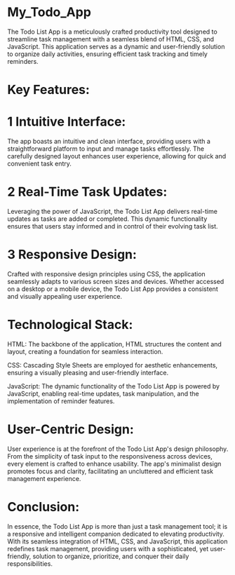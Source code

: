 # My_Todo_App
The Todo List App is a meticulously crafted productivity tool designed to streamline task management with a seamless blend of HTML, CSS, and JavaScript. This application serves as a dynamic and user-friendly solution to organize daily activities, ensuring efficient task tracking and timely reminders.

# Key Features:

# 1 Intuitive Interface:
The app boasts an intuitive and clean interface, providing users with a straightforward platform to input and manage tasks effortlessly. The carefully designed layout enhances user experience, allowing for quick and convenient task entry.

# 2 Real-Time Task Updates:
Leveraging the power of JavaScript, the Todo List App delivers real-time updates as tasks are added or completed. This dynamic functionality ensures that users stay informed and in control of their evolving task list.

# 3 Responsive Design:
Crafted with responsive design principles using CSS, the application seamlessly adapts to various screen sizes and devices. Whether accessed on a desktop or a mobile device, the Todo List App provides a consistent and visually appealing user experience.

# Technological Stack:

HTML: The backbone of the application, HTML structures the content and layout, creating a foundation for seamless interaction.

CSS: Cascading Style Sheets are employed for aesthetic enhancements, ensuring a visually pleasing and user-friendly interface.

JavaScript: The dynamic functionality of the Todo List App is powered by JavaScript, enabling real-time updates, task manipulation, and the implementation of reminder features.

# User-Centric Design:

User experience is at the forefront of the Todo List App's design philosophy. From the simplicity of task input to the responsiveness across devices, every element is crafted to enhance usability. The app's minimalist design promotes focus and clarity, facilitating an uncluttered and efficient task management experience.

# Conclusion:

In essence, the Todo List App is more than just a task management tool; it is a responsive and intelligent companion dedicated to elevating productivity. With its seamless integration of HTML, CSS, and JavaScript, this application redefines task management, providing users with a sophisticated, yet user-friendly, solution to organize, prioritize, and conquer their daily responsibilities.
